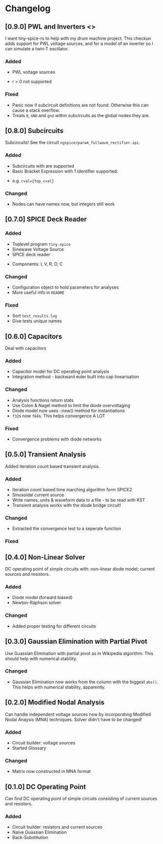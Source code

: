 # Changelog

## [0.9.0] PWL and Inverters <<UNRELEASED>>
I want tiny-spice-rs to help with my drum machine project. This checkun
adds support for PWL voltage sources, and for a model of an inverter
so I can simulate a twin-T oscillator.

### Added
- PWL voltage sources
 * r > 0 not supported

### Fixed
- Panic now if subcircuit definitions are not found. Otherwise this can
  cause a stack overflow.
- Treats `0`, `GND` and `gnd` within subcircuits as the global nodes
  they are.



## [0.8.0] Subcircuits
Subcircuits! See the circuit `ngspice/param_fullwave_rectifier.spi`.

### Added
- Subcircuits with are supported
- Basic Bracket Expression with 1 identifier supported:
 * e.g. `cval={top_cval}`

### Changed
- Nodes can have names now, but integers still work



## [0.7.0] SPICE Deck Reader

### Added
- Toplevel program `tiny-spice` 
- Sinewave Voltage Source
- SPICE deck reader
 * Components: I, V, R, D, C

### Changed
- Configuration object to hold parameters for analyses
- More useful info in `README`

### Fixed
- Sort `test_results.log`
- Give tests unique names



## [0.6.0] Capacitors
Deal with capacitors

### Added
- Capacitor model for DC operating point analysis
- Integration method - backward euler built into cap linearisation

### Changed
- Analysis functions return stats
- Use Colon & Nagel method to limit the diode overvoltaging
- Diode model now uses ::new() method for instantiations
- `f32`s now `f64`s. This helps convergence A LOT

### Fixed
- Convergence problems with diode networks



## [0.5.0] Transient Analysis
Added iteration count based transient analysis.

### Added
- Iteration count based time marching algorithm form SPICE2
- Sinusoidal current source
- Write names, units & waveform data to a file - to be read with KST
- Transient analysis works with the diode bridge circuit!

### Changed
- Extracted the convergence test to a seperate function

### Fixed


## [0.4.0] Non-Linear Solver
DC operating point of simple circuits with: non-linear diode model; current 
sources and resistors.

### Added
- Diode model (forward biased)
- Newton-Raphson solver

### Changed
- Added proper testing for different circuits


## [0.3.0] Gaussian Elimination with Partial Pivot
Use Guassian Elimination with partial pivot as in Wikipedia algorithm. This
should help with numerical stability.

### Changed
- Gaussian Elimination now works from the column with the biggest `abs()`.
  This helps with numerical stability, apparently.


## [0.2.0] Modified Nodal Analysis
Can handle independent voltage sources now by incorporating Modified Nodal
Anaysis (MNA) techniques. Solver didn't have to be changed!

### Added 
- Circuit builder: voltage sources
- Started Glossary

### Changed
- Matrix now constructed in MNA format


## [0.1.0] DC Operating Point
Can find DC operating point of simple circuits consisting of current sources and
resistors.

### Added 
- Circuit builder: resistors and current sources
- Naive Guassian Elimination
- Back-Substitution

